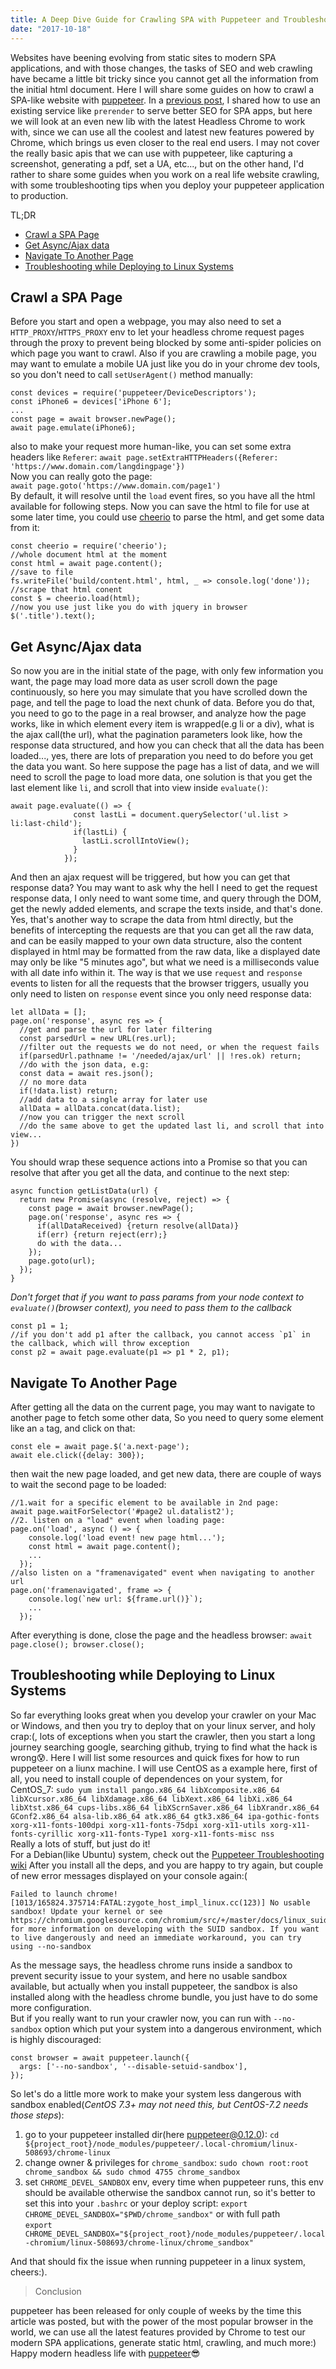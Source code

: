 ```yaml
---
title: A Deep Dive Guide for Crawling SPA with Puppeteer and Troubleshooting
date: "2017-10-18"
---
```


Websites have beening evolving from static sites to modern SPA applications, and with those changes, the tasks of SEO and web crawling have became a little bit tricky since you cannot get all the information from the initial html document. Here I will share some guides on how to crawl a SPA-like website with [puppeteer](https://github.com/GoogleChrome/puppeteer).
In a [previous post](https://blog.lovemily.me/better-seo-by-pre-rendering-angularjs-like-apps/), I shared how to use an existing service like `prerender` to serve better SEO for SPA apps, but here we will look at an even new lib with the latest Headless Chrome to work with, since we can use all the coolest and latest new features powered by Chrome, which brings us even closer to the real end users.
I may not cover the really basic apis that we can use with puppeteer, like capturing a screenshot, generating a pdf, set a UA, etc..., but on the other hand, I'd rather to share some guides when you work on a real life website crawling, with some troubleshooting tips when you deploy your puppeteer application to production.

TL;DR

- [Crawl a SPA Page](#crawl-a-spa-page)
- [Get Async/Ajax data](#get-async-ajax-data)
- [Navigate To Another Page](#navigate-to-another-page)
- [Troubleshooting while Deploying to Linux Systems](#troubleshooting)

<h2 id="crawl-a-spa-page" href="crawl-a-spa-page">Crawl a SPA Page</h2>

Before you start and open a webpage, you may also need to set a `HTTP_PROXY`/`HTTPS_PROXY` env to let your headless chrome request pages through the proxy to prevent being blocked by some anti-spider policies on which page you want to crawl.
Also if you are crawling a mobile page, you may want to emulate a mobile UA just like you do in your chrome dev tools, so you don't need to call `setUserAgent()` method manually:
```
const devices = require('puppeteer/DeviceDescriptors');
const iPhone6 = devices['iPhone 6'];
...
const page = await browser.newPage();
await page.emulate(iPhone6);
```
also to make your request more human-like, you can set some extra headers like `Referer`:
`await page.setExtraHTTPHeaders({Referer: 'https://www.domain.com/langdingpage'})`  
Now you can really goto the page:  
`await page.goto('https://www.domain.com/page1')`  
By default, it will resolve until the `load` event fires, so you have all the html available for following steps.
Now you can save the html to file for use at some later time, you could use [cheerio](https://github.com/cheeriojs/cheerio) to parse the html, and get some data from it:
```
const cheerio = require('cheerio');
//whole document html at the moment
const html = await page.content();
//save to file
fs.writeFile('build/content.html', html, _ => console.log('done'));
//scrape that html conent
const $ = cheerio.load(html);
//now you use just like you do with jquery in browser
$('.title').text();
```

<h2 id="get-async-ajax-data" href="get-async-ajax-data">Get Async/Ajax data</h2>

So now you are in the initial state of the page, with only few information you want, the page may load more data as user scroll down the page continuously, so here you may simulate that you have scrolled down the page, and tell the page to load the next chunk of data. 
Before you do that, you need to go to the page in a real browser, and analyze how the page works, like in which element every item is wrapped(e.g li or a div), what is the ajax call(the url), what the pagination parameters look like, how the response data structured, and how you can check that all the data has been loaded..., yes, there are lots of preparation you need to do before you get the data you want.
So here suppose the page has a list of data, and we will need to scroll the page to load more data, one solution is that you get the last element like `li`, and scroll that into view inside `evaluate()`:
```
await page.evaluate(() => {
              const lastLi = document.querySelector('ul.list > li:last-child');
              if(lastLi) {
                lastLi.scrollIntoView();
              }
            });
```
And then an ajax request will be triggered, but how you can get that response data? You may want to ask why the hell I need to get the request response data, I only need to want some time, and query through the DOM, get the newly added elements, and scrape the texts inside, and that's done. Yes, that's another way to scrape the data from html directly, but the benefits of intercepting the requests are that you can get all the raw data, and can be easily mapped to your own data structure, also the content displayed in html may be formatted from the raw data, like a displayed date may only be like "5 minutes ago", but what we need is a milliseconds value with all date info within it.
The way is that we use `request` and `response` events to listen for all the requests that the browser triggers, usually you only need to listen on `response` event since you only need response data:
```
let allData = [];
page.on('response', async res => {
  //get and parse the url for later filtering
  const parsedUrl = new URL(res.url);
  //filter out the requests we do not need, or when the request fails
  if(parsedUrl.pathname != '/needed/ajax/url' || !res.ok) return;
  //do with the json data, e.g:
  const data = await res.json();
  // no more data
  if(!data.list) return;
  //add data to a single array for later use
  allData = allData.concat(data.list);
  //now you can trigger the next scroll
  //do the same above to get the updated last li, and scroll that into view...
})
```
You should wrap these sequence actions into a Promise so that you can resolve that after you get all the data, and continue to the next step:

```
async function getListData(url) {
  return new Promise(async (resolve, reject) => {
    const page = await browser.newPage();
    page.on('response', async res => {
      if(allDataReceived) {return resolve(allData)}
      if(err) {return reject(err);}
      do with the data...
    });
    page.goto(url);
  });
}
```
*Don't forget that if you want to pass params from your node context to `evaluate()`(browser context), you need to pass them to the callback*
```
const p1 = 1;
//if you don't add p1 after the callback, you cannot access `p1` in the callback, which will throw exception
const p2 = await page.evaluate(p1 => p1 * 2, p1);
```

<h2 id="navigate-to-another-page" href="navigate-to-another-page">Navigate To Another Page</h2>

After getting all the data on the current page, you may want to navigate to another page to fetch some other data, So you need to query some element like an `a` tag, and click on that:
```
const ele = await page.$('a.next-page');
await ele.click({delay: 300});
```
then wait the new page loaded, and get new data, there are couple of ways to wait the second page to be loaded:
```
//1.wait for a specific element to be available in 2nd page:
await page.waitForSelector('#page2 ul.datalist2');
//2. listen on a "load" event when loading page:
page.on('load', async () => {
    console.log('load event! new page html...');
    const html = await page.content();
    ...
  });
//also listen on a "framenavigated" event when navigating to another url
page.on('framenavigated', frame => {
    console.log(`new url: ${frame.url()}`);
    ...
  });
```
After everything is done, close the page and the headless browser:
`await page.close(); browser.close();`

<h2 id="troubleshooting" href="troubleshooting">Troubleshooting while Deploying to Linux Systems</h2>

So far everything looks great when you develop your crawler on your Mac or Windows, and then you try to deploy that on your linux server, and holy crap:(, lots of exceptions when you start the crawler, then you start a long journey searching google, searching github, trying to find what the hack is wrong😰.
Here I will list some resources and quick fixes for how to run puppeteer on a liunx machine.
I will use CentOS as a example here, first of all, you need to install couple of dependences on your system, for CentOS_7:
`sudo yum install pango.x86_64 libXcomposite.x86_64 libXcursor.x86_64 libXdamage.x86_64 libXext.x86_64 libXi.x86_64 libXtst.x86_64 cups-libs.x86_64 libXScrnSaver.x86_64 libXrandr.x86_64 GConf2.x86_64 alsa-lib.x86_64 atk.x86_64 gtk3.x86_64 ipa-gothic-fonts xorg-x11-fonts-100dpi xorg-x11-fonts-75dpi xorg-x11-utils xorg-x11-fonts-cyrillic xorg-x11-fonts-Type1 xorg-x11-fonts-misc nss`  
Really a lots of stuff, but just do it!  
For a Debian(like Ubuntu) system, check out the [Puppeteer Troubleshooting wiki](https://github.com/GoogleChrome/puppeteer/blob/master/docs/troubleshooting.md)
After you install all the deps, and you are happy to try again, but couple of new error messages displayed on your console again:(
```
Failed to launch chrome!
[1013/165824.375714:FATAL:zygote_host_impl_linux.cc(123)] No usable sandbox! Update your kernel or see https://chromium.googlesource.com/chromium/src/+/master/docs/linux_suid_sandbox_development.md for more information on developing with the SUID sandbox. If you want to live dangerously and need an immediate workaround, you can try using --no-sandbox
``` 
As the message says, the headless chrome runs inside a sandbox to prevent security issue to your system, and here no usable sandbox available, but actually when you install puppeteer, the sandbox is also installed along with the headless chrome bundle, you just have to do some more configuration.  
But if you really want to run your crawler now, you can run with `--no-sandbox` option which put your system into a dangerous environment, which is highly discouraged:
```
const browser = await puppeteer.launch({
  args: ['--no-sandbox', '--disable-setuid-sandbox'],
});
```
So let's do a little more work to make your system less dangerous with sandbox enabled(*CentOS 7.3+ may not need this, but CentOS-7.2 needs those steps*):
1. go to your puppeteer installed dir(here puppeteer@0.12.0):
`cd ${project_root}/node_modules/puppeteer/.local-chromium/linux-508693/chrome-linux`  
2. change owner & privileges for `chrome_sandbox`:
`sudo chown root:root chrome_sandbox && sudo chmod 4755 chrome_sandbox`  
3. set `CHROME_DEVEL_SANDBOX` env, every time when puppeteer runs, this env should be available otherwise the sandbox cannot run, so it's better to set this into your `.bashrc` or your deploy script:
`export CHROME_DEVEL_SANDBOX="$PWD/chrome_sandbox"` or with full path  
`export CHROME_DEVEL_SANDBOX="${project_root}/node_modules/puppeteer/.local-chromium/linux-508693/chrome-linux/chrome_sandbox"`

And that should fix the issue when running puppeteer in a linux system, cheers:).

> Conclusion

puppeteer has been released for only couple of weeks by the time this article was posted, but with the power of the most popular browser in the world, we can use all the latest features provided by Chrome to test our modern SPA applications, generate static html, crawling, and much more:)
Happy modern headless life with [puppeteer](https://github.com/GoogleChrome/puppeteer)😎
